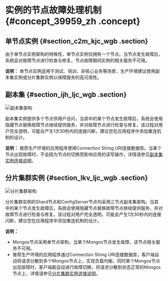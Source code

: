 # 实例的节点故障处理机制 {#concept_39959_zh .concept}

## 单节点实例 {#section_c2m_kjc_wgb .section}

由于单节点实例架构的特殊性，单节点实例仅拥有一个节点。当节点发生故障后，系统会对故障节点进行检查与修复。节点故障期间实例的相关服务不可用。

**说明：** 单节点实例适用于测试、培训、非核心业务等场景，生产环境建议使用副本集实例或分片集群实例以保障服务的高可用性。

## 副本集 {#section_ijh_ljc_wgb .section}

![](../DNMONG1824133/images/39716_zh-CN.png "副本集架构")

副本集实例提供多个节点供用户访问，当其中的某个节点发生故障后，系统会使用隐藏节点替换故障节点继续提供服务，并对故障节点进行检查与修复。该过程对用户完全透明，可能会产生1次30秒内的连接闪断，建议您在应用程序中添加重连机制的设计。

**说明：** 推荐生产环境的应用程序使用Connection String URI连接数据库。当某个节点出现故障时，不会因为节点的切换而影响应用的读写操作，详情请参见[副本集实例连接说明](../cn.zh-CN/副本集快速入门/连接实例/副本集实例连接说明.md#)。

## 分片集群实例 {#section_lkv_ljc_wgb .section}

![](../DNMONG1824133/images/39656_zh-CN.png "分片集群架构")

分片集群实例的Shard节点和ConfigServer节点均采用三节点副本集架构。当其中的某个节点发生故障后，系统会使用隐藏节点替换故障节点继续提供服务，并对故障节点进行检查与修复。该过程对用户完全透明，可能会产生1次30秒内的连接闪断，建议您在应用程序中添加重连机制的设计。

**说明：** 

-   Mongos节点采用单节点架构，当某个Mongos节点发生故障，该节点相关服务不可用。
-   推荐生产环境的应用程序通过Connection String URI连接数据库，客户端自动将请求分散到多个Mongos节点上，实现负载均衡。同时某个Mongos节点出现故障时，客户端能自动进行故障切换，将请求分散到状态正常的Mongos节点上，详情请参见[分片集群实例连接说明](../cn.zh-CN/分片集群快速入门/连接实例/分片集群实例连接说明.md#)。

